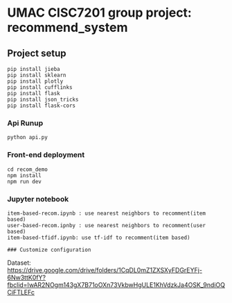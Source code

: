 # UMAC CISC7201 group project: recommend_system

## Project setup
```
pip install jieba
pip install sklearn
pip install plotly
pip install cufflinks
pip install flask
pip install json_tricks
pip install flask-cors
```

### Api Runup
```
python api.py
```

### Front-end deployment
```
cd recom_demo
npm install
npm run dev
```

### Jupyter notebook
```
item-based-recom.ipynb : use nearest neighbors to recomment(item based)
user-based-recom.ipnby : use nearest neighbors to recomment(user based)
item-based-tfidf.ipynb: use tf-idf to recomment(item based)

### Customize configuration
```


Dataset: 
https://drive.google.com/drive/folders/1CqDL0mZ1ZXSXyFDGrEYFj-6Nw3ttK0fY?fbclid=IwAR2NOgm143gX7B71oOXn73VkbwHgULE1KhVdzkJa4OSK_9ndiOQCiFTLEFc

